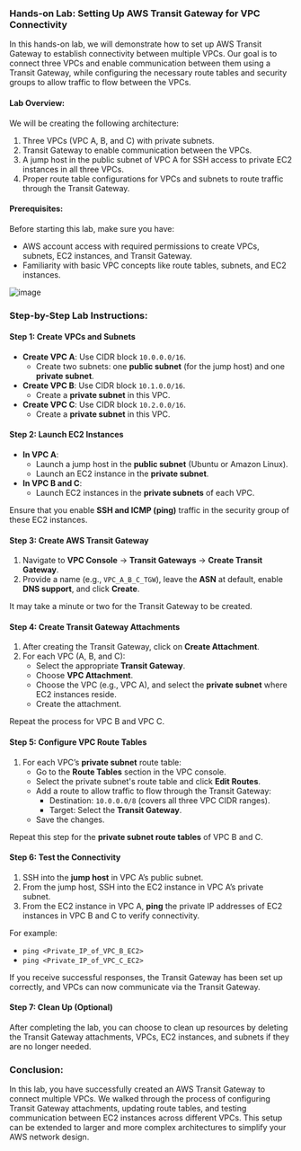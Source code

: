 ### Hands-on Lab: Setting Up AWS Transit Gateway for VPC Connectivity

In this hands-on lab, we will demonstrate how to set up AWS Transit Gateway to establish connectivity between multiple VPCs. Our goal is to connect three VPCs and enable communication between them using a Transit Gateway, while configuring the necessary route tables and security groups to allow traffic to flow between the VPCs.

#### Lab Overview:
We will be creating the following architecture:
1. Three VPCs (VPC A, B, and C) with private subnets.
2. Transit Gateway to enable communication between the VPCs.
3. A jump host in the public subnet of VPC A for SSH access to private EC2 instances in all three VPCs.
4. Proper route table configurations for VPCs and subnets to route traffic through the Transit Gateway.

#### Prerequisites:
Before starting this lab, make sure you have:
- AWS account access with required permissions to create VPCs, subnets, EC2 instances, and Transit Gateway.
- Familiarity with basic VPC concepts like route tables, subnets, and EC2 instances.


![image](https://github.com/user-attachments/assets/587c1733-088a-4a8b-9759-eb3f11ebe610)





### Step-by-Step Lab Instructions:

#### Step 1: Create VPCs and Subnets
- **Create VPC A**: Use CIDR block `10.0.0.0/16`.
  - Create two subnets: one **public subnet** (for the jump host) and one **private subnet**.
- **Create VPC B**: Use CIDR block `10.1.0.0/16`.
  - Create a **private subnet** in this VPC.
- **Create VPC C**: Use CIDR block `10.2.0.0/16`.
  - Create a **private subnet** in this VPC.

#### Step 2: Launch EC2 Instances
- **In VPC A**:
  - Launch a jump host in the **public subnet** (Ubuntu or Amazon Linux).
  - Launch an EC2 instance in the **private subnet**.
- **In VPC B and C**:
  - Launch EC2 instances in the **private subnets** of each VPC.
  
Ensure that you enable **SSH and ICMP (ping)** traffic in the security group of these EC2 instances.

#### Step 3: Create AWS Transit Gateway
1. Navigate to **VPC Console** → **Transit Gateways** → **Create Transit Gateway**.
2. Provide a name (e.g., `VPC_A_B_C_TGW`), leave the **ASN** at default, enable **DNS support**, and click **Create**.
   
It may take a minute or two for the Transit Gateway to be created.

#### Step 4: Create Transit Gateway Attachments
1. After creating the Transit Gateway, click on **Create Attachment**.
2. For each VPC (A, B, and C):
   - Select the appropriate **Transit Gateway**.
   - Choose **VPC Attachment**.
   - Choose the VPC (e.g., VPC A), and select the **private subnet** where EC2 instances reside.
   - Create the attachment.

Repeat the process for VPC B and VPC C.

#### Step 5: Configure VPC Route Tables
1. For each VPC’s **private subnet** route table:
   - Go to the **Route Tables** section in the VPC console.
   - Select the private subnet's route table and click **Edit Routes**.
   - Add a route to allow traffic to flow through the Transit Gateway:
     - Destination: `10.0.0.0/8` (covers all three VPC CIDR ranges).
     - Target: Select the **Transit Gateway**.
   - Save the changes.

Repeat this step for the **private subnet route tables** of VPC B and C.

#### Step 6: Test the Connectivity
1. SSH into the **jump host** in VPC A’s public subnet.
2. From the jump host, SSH into the EC2 instance in VPC A’s private subnet.
3. From the EC2 instance in VPC A, **ping** the private IP addresses of EC2 instances in VPC B and C to verify connectivity.

For example:
- `ping <Private_IP_of_VPC_B_EC2>`
- `ping <Private_IP_of_VPC_C_EC2>`

If you receive successful responses, the Transit Gateway has been set up correctly, and VPCs can now communicate via the Transit Gateway.

#### Step 7: Clean Up (Optional)
After completing the lab, you can choose to clean up resources by deleting the Transit Gateway attachments, VPCs, EC2 instances, and subnets if they are no longer needed.

### Conclusion:
In this lab, you have successfully created an AWS Transit Gateway to connect multiple VPCs. We walked through the process of configuring Transit Gateway attachments, updating route tables, and testing communication between EC2 instances across different VPCs. This setup can be extended to larger and more complex architectures to simplify your AWS network design.

